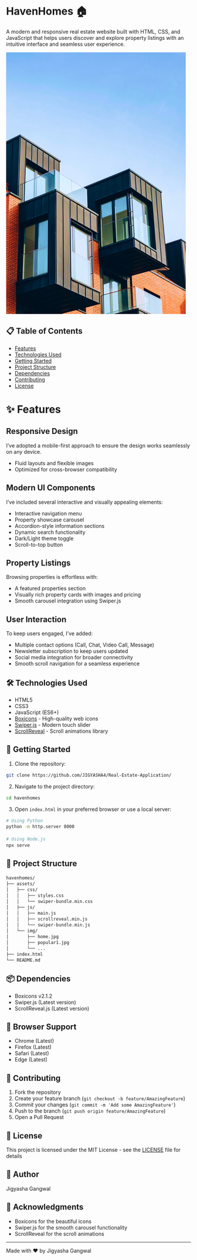 # HavenHomes 🏠

A modern and responsive real estate website built with HTML, CSS, and JavaScript that helps users discover and explore property listings with an intuitive interface and seamless user experience.

![HavenHomes Website](assets/img/home.jpg)

## 📋 Table of Contents
- [Features](#features)
- [Technologies Used](#technologies-used)
- [Getting Started](#getting-started)
- [Project Structure](#project-structure)
- [Dependencies](#dependencies)
- [Contributing](#contributing)
- [License](#license)

# ✨ Features  

## Responsive Design  
I’ve adopted a mobile-first approach to ensure the design works seamlessly on any device.  
- Fluid layouts and flexible images  
- Optimized for cross-browser compatibility  

## Modern UI Components  
I’ve included several interactive and visually appealing elements:  
- Interactive navigation menu  
- Property showcase carousel  
- Accordion-style information sections  
- Dynamic search functionality  
- Dark/Light theme toggle  
- Scroll-to-top button  

## Property Listings  
Browsing properties is effortless with:  
- A featured properties section  
- Visually rich property cards with images and pricing  
- Smooth carousel integration using Swiper.js  

## User Interaction  
To keep users engaged, I’ve added:  
- Multiple contact options (Call, Chat, Video Call, Message)  
- Newsletter subscription to keep users updated  
- Social media integration for broader connectivity  
- Smooth scroll navigation for a seamless experience  


## 🛠️ Technologies Used

- HTML5
- CSS3
- JavaScript (ES6+)
- [Boxicons](https://boxicons.com/) - High-quality web icons
- [Swiper.js](https://swiperjs.com/) - Modern touch slider
- [ScrollReveal](https://scrollrevealjs.org/) - Scroll animations library

## 🚀 Getting Started

1. Clone the repository:
```bash
git clone https://github.com/JIGYASHA4/Real-Estate-Application/
```

2. Navigate to the project directory:
```bash
cd havenhomes
```

3. Open `index.html` in your preferred browser or use a local server:
```bash
# Using Python
python -m http.server 8000

# Using Node.js
npx serve
```

## 📁 Project Structure

```
havenhomes/
├── assets/
│   ├── css/
│   │   ├── styles.css
│   │   └── swiper-bundle.min.css
│   ├── js/
│   │   ├── main.js
│   │   ├── scrollreveal.min.js
│   │   └── swiper-bundle.min.js
│   └── img/
│       ├── home.jpg
│       ├── popular1.jpg
│       └── ...
├── index.html
└── README.md
```

## 📦 Dependencies

- Boxicons v2.1.2
- Swiper.js (Latest version)
- ScrollReveal.js (Latest version)

## 🔄 Browser Support

- Chrome (Latest)
- Firefox (Latest)
- Safari (Latest)
- Edge (Latest)

## 🤝 Contributing

1. Fork the repository
2. Create your feature branch (`git checkout -b feature/AmazingFeature`)
3. Commit your changes (`git commit -m 'Add some AmazingFeature'`)
4. Push to the branch (`git push origin feature/AmazingFeature`)
5. Open a Pull Request

## 📄 License

This project is licensed under the MIT License - see the [LICENSE](LICENSE) file for details

## 👤 Author

Jigyasha Gangwal

## 🙏 Acknowledgments

- Boxicons for the beautiful icons
- Swiper.js for the smooth carousel functionality
- ScrollReveal for the scroll animations

---

Made with ❤️ by Jigyasha Gangwal
